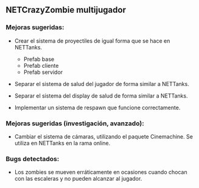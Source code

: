 ## NETCrazyZombie multijugador

### Mejoras sugeridas:

- Crear el sistema de proyectiles de igual forma que se hace en NETTanks.
  - Prefab base
  - Prefab cliente
  - Prefab servidor

- Separar el sistema de salud del jugador de forma similar a NETTanks.

- Separar el sistema del display de salud de forma similar a NETTanks.

- Implementar un sistema de respawn que funcione correctamente.

### Mejoras sugeridas (investigación, avanzado):

- Cambiar el sistema de cámaras, utilizando el paquete Cinemachine. Se utiliza en NETTanks en la rama online.

### Bugs detectados:

- Los zombies se mueven erráticamente en ocasiones cuando chocan con las escaleras y no pueden alcanzar al jugador.